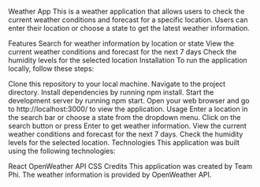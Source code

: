 Weather App
This is a weather application that allows users to check the current weather conditions and forecast for a specific location. Users can enter their location or choose a state to get the latest weather information.

Features
Search for weather information by location or state
View the current weather conditions and forecast for the next 7 days
Check the humidity levels for the selected location
Installation
To run the application locally, follow these steps:

Clone this repository to your local machine.
Navigate to the project directory.
Install dependencies by running npm install.
Start the development server by running npm start.
Open your web browser and go to http://localhost:3000/ to view the application.
Usage
Enter a location in the search bar or choose a state from the dropdown menu.
Click on the search button or press Enter to get weather information.
View the current weather conditions and forecast for the next 7 days.
Check the humidity levels for the selected location.
Technologies
This application was built using the following technologies:

React
OpenWeather API
CSS
Credits
This application was created by Team Phi. The weather information is provided by OpenWeather API.